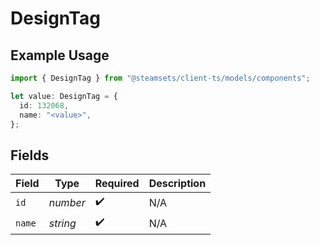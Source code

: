 # DesignTag

## Example Usage

```typescript
import { DesignTag } from "@steamsets/client-ts/models/components";

let value: DesignTag = {
  id: 132068,
  name: "<value>",
};
```

## Fields

| Field              | Type               | Required           | Description        |
| ------------------ | ------------------ | ------------------ | ------------------ |
| `id`               | *number*           | :heavy_check_mark: | N/A                |
| `name`             | *string*           | :heavy_check_mark: | N/A                |